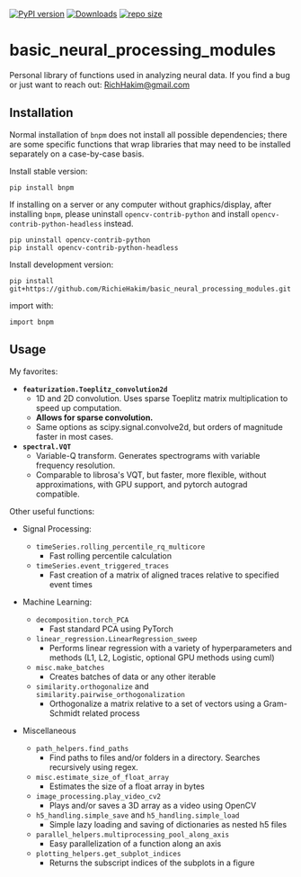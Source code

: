 [![PyPI version](https://badge.fury.io/py/bnpm.svg)](https://badge.fury.io/py/bnpm)
[![Downloads](https://pepy.tech/badge/bnpm)](https://pepy.tech/project/bnpm)
[![repo size](https://img.shields.io/github/repo-size/RichieHakim/basic_neural_processing_modules)](https://github.com/RichieHakim/basic_neural_processing_modules/)

#  basic_neural_processing_modules 
Personal library of functions used in analyzing neural data.
If you find a bug or just want to reach out: RichHakim@gmail.com

## Installation 
Normal installation of `bnpm` does not install all possible dependencies; there are some specific functions that wrap libraries that may need to be installed separately on a case-by-case basis.

Install stable version:
```
pip install bnpm
```

If installing on a server or any computer without graphics/display, after installing `bnpm`, please uninstall `opencv-contrib-python` and install `opencv-contrib-python-headless` instead. 
```
pip uninstall opencv-contrib-python
pip install opencv-contrib-python-headless
```

Install development version:
```
pip install git+https://github.com/RichieHakim/basic_neural_processing_modules.git
```

import with:
```
import bnpm
```


## Usage 
My favorites:
- **`featurization.Toeplitz_convolution2d`**
    - 1D and 2D convolution. Uses sparse Toeplitz matrix multiplication to speed up computation.
    - **Allows for sparse convolution.**
    - Same options as scipy.signal.convolve2d, but orders of magnitude faster in most cases.
- **`spectral.VQT`**
    - Variable-Q transform. Generates spectrograms with variable frequency resolution.
    - Comparable to librosa's VQT, but faster, more flexible, without approximations, with GPU support, and pytorch autograd compatible.


Other useful functions:
- Signal Processing:
    - `timeSeries.rolling_percentile_rq_multicore`
        - Fast rolling percentile calculation
    -  `timeSeries.event_triggered_traces`
        - Fast creation of a matrix of aligned traces relative to specified event times

- Machine Learning:
    - `decomposition.torch_PCA`
        - Fast standard PCA using PyTorch
    - `linear_regression.LinearRegression_sweep`
        - Performs linear regression with a variety of hyperparameters and methods (L1, L2, Logistic, optional GPU methods using cuml)
    - `misc.make_batches`
        - Creates batches of data or any other iterable
    - `similarity.orthogonalize` and `similarity.pairwise_orthogonalization`
        - Orthogonalize a matrix relative to a set of vectors using a Gram-Schmidt related process

- Miscellaneous
    - `path_helpers.find_paths`
        - Find paths to files and/or folders in a directory. Searches recursively using regex.
    - `misc.estimate_size_of_float_array`
        - Estimates the size of a float array in bytes
    - `image_processing.play_video_cv2`
        - Plays and/or saves a 3D array as a video using OpenCV
    - `h5_handling.simple_save` and `h5_handling.simple_load`
        - Simple lazy loading and saving of dictionaries as nested h5 files
    - `parallel_helpers.multiprocessing_pool_along_axis`
        - Easy parallelization of a function along an axis
    - `plotting_helpers.get_subplot_indices`
        - Returns the subscript indices of the subplots in a figure
